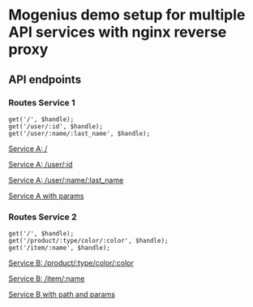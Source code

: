# Mogenius demo setup for multiple API services with nginx reverse proxy

## API endpoints

### Routes Service 1
```
get('/', $handle);
get('/user/:id', $handle);
get('/user/:name/:last_name', $handle);
```

[Service A: /](/service/1)

[Service A: /user/:id](/service/1/user/foo)

[Service A: /user/:name/:last_name](/service/1/user/foo/bar)

[Service A with params](/service/1?param1=value1)

### Routes Service 2
```
get('/', $handle);
get('/product/:type/color/:color', $handle);
get('/item/:name', $handle);
```

[Service B: /product/:type/color/:color](/service/2/product/e-class/color/gray)

[Service B: /item/:name](/service/2/item/t-shirt)

[Service B with path and params](/service/2/new/route2?param1=value1)
